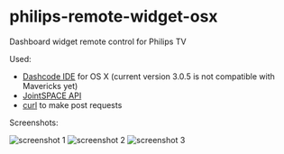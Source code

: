 philips-remote-widget-osx
=========================

Dashboard widget remote control for Philips TV

Used:
  * [Dashcode IDE](https://developer.apple.com/downloads/index.action?name=dashcode) for OS X (current version 3.0.5 is not compatible with Mavericks yet)
  * [JointSPACE API](http://jointspace.sourceforge.net/)
  * [curl](https://developer.apple.com/library/mac/documentation/Darwin/Reference/ManPages/man1/curl.1.html) to make post requests

Screenshots:

  ![screenshot 1](https://photos-1.dropbox.com/t/0/AADDxeg5GFI8tIo1byMF34InCQ5GD7TKTk_tN2WO91FO6A/12/15119356/png/1024x768/3/1391601600/0/2/philips-remote-widget-osx.png/NIrRgP0vc674aEn3MN8ixDtiurbJ_oBr-qDAYwKj_GM "Screenshot 1") 
  ![screenshot 2](https://photos-5.dropbox.com/t/0/AAC_z54Zl3Wy48H-cNwNLlWBkVOk2jVl1FSmm9gtm3uobw/12/15119356/png/1024x768/3/1391623200/0/2/philips-remote-widget-osx1.png/yUBg0If9f2JMoQv2HKTMx-P5caPDRcsTS3qR3ehT31w "Screenshot 2")
  ![screenshot 3](https://photos-3.dropbox.com/t/0/AAAhIylPedBlkCnJuh9N4skY6P8bj3U7RaHf7XWZiCQ0nQ/12/15119356/png/1024x768/3/1391601600/0/2/philips-remote-widget-osx2.png/72EEeJ-rPNIi4z89b597iWhBoX0R7IaOH6tbvM-Rmbc "Screenshot 3")
